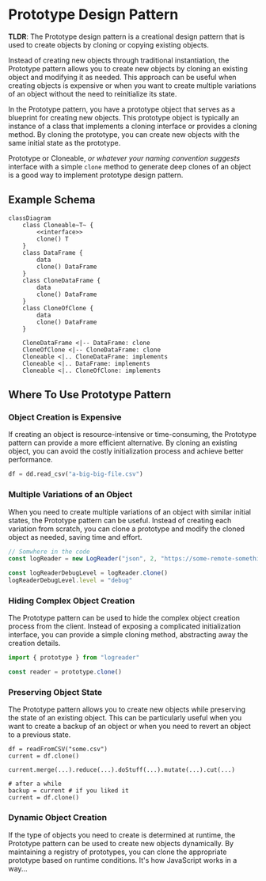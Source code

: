 # Prototype Design Pattern

**TLDR**: The Prototype design pattern is a creational design pattern that is used to create objects by cloning or
copying
existing objects.

Instead of creating new objects through traditional instantiation, the Prototype pattern allows you to
create new objects by cloning an existing object and modifying it as needed. This approach can be useful when creating
objects is expensive or when you want to create multiple variations of an object without the need to reinitialize its
state.

In the Prototype pattern, you have a prototype object that serves as a blueprint for creating new objects. This
prototype object is typically an instance of a class that implements a cloning interface or provides a cloning method.
By cloning the prototype, you can create new objects with the same initial state as the prototype.

Prototype or Cloneable, _or whatever your naming convention suggests_ interface with a simple `clone` method to generate
deep clones of an object is a good way to
implement prototype design pattern.

## Example Schema

```mermaid
classDiagram
    class Cloneable~T~ {
        <<interface>>
        clone() T
    }
    class DataFrame {
        data
        clone() DataFrame
    }
    class CloneDataFrame {
        data
        clone() DataFrame
    }
    class CloneOfClone {
        data
        clone() DataFrame
    }

    CloneDataFrame <|-- DataFrame: clone
    CloneOfClone <|-- CloneDataFrame: clone
    Cloneable <|.. CloneDataFrame: implements
    Cloneable <|.. DataFrame: implements
    Cloneable <|.. CloneOfClone: implements
```

## Where To Use Prototype Pattern

### Object Creation is Expensive

If creating an object is resource-intensive or time-consuming, the Prototype pattern can provide a more efficient
alternative. By cloning an existing object, you can avoid the costly initialization process and achieve better
performance.

```python
df = dd.read_csv("a-big-big-file.csv")
```

### Multiple Variations of an Object

When you need to create multiple variations of an object with similar initial states, the Prototype pattern can be
useful. Instead of creating each variation from scratch, you can clone a prototype and modify the cloned object as
needed, saving time and effort.

```ts
// Somwhere in the code
const logReader = new LogReader("json", 2, "https://some-remote-something.com", 8080, "info")

const logReaderDebugLevel = logReader.clone()
logReaderDebugLevel.level = "debug"
```

### Hiding Complex Object Creation

The Prototype pattern can be used to hide the complex object creation process from the client. Instead of exposing a
complicated initialization interface, you can provide a simple cloning method, abstracting away the creation details.

```ts
import { prototype } from "logreader"

const reader = prototype.clone()
```

### Preserving Object State

The Prototype pattern allows you to create new objects while preserving the state of an existing object. This can be
particularly useful when you want to create a backup of an object or when you need to revert an object to a previous
state.

```
df = readFromCSV("some.csv")
current = df.clone()

current.merge(...).reduce(...).doStuff(...).mutate(...).cut(...)

# after a while
backup = current # if you liked it
current = df.clone()
```

### Dynamic Object Creation

If the type of objects you need to create is determined at runtime, the Prototype pattern can be used to create new
objects dynamically. By maintaining a registry of prototypes, you can clone the appropriate prototype based on runtime
conditions. It's how JavaScript works in a way...